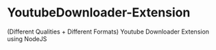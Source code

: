 # YoutubeDownloader-Extension
(Different Qualities + Different Formats) Youtube Downloader Extension using NodeJS

